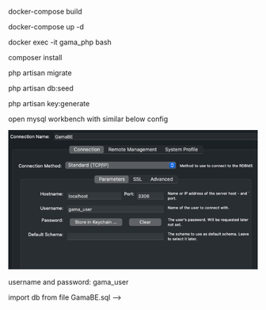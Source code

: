 docker-compose build

docker-compose up -d

docker exec -it gama_php bash 

composer install

php artisan migrate

php artisan db:seed

php artisan key:generate



open mysql workbench with similar below config 

![img.png](img.png)

username and password: gama_user

import db from file GamaBE.sql -->
